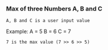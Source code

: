 ### Max of three Numbers A, B and C
	A, B and C is a user input value
Example:
	A = 5
	B = 6
	C = 7
	
	7 is the max value (7 >> 6 >> 5)